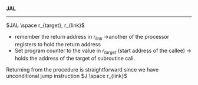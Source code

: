 **JAL**
___
$JAL \space r_{target}, r_{link}$
- remember the return address in $r_{link}$ ->another of the processor registers to hold the return address
- Set program counter to the value in $r_{target}$ (start address of the callee) -> holds the address of the target of subroutine call. 

Returning from the procedure is straightforward since we have unconditional jump instruction
$J \space r_{link}$
